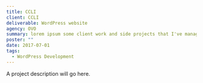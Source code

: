 ```yaml
---
title: CCLI
client: CCLI
deliverable: WordPress website
agency: OVO
summary: lorem ipsum some client work and side projects that I've managed to capture images and words for.
poster: ""
date: 2017-07-01
tags:
  - WordPress Development
---
```


A project description will go here.
